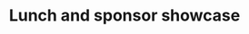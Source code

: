 ---
title: "Lunch and sponsor showcase"
location: "Main Downstairs"
time: "12:45-1:45"
order: "D0"
edition: "2024"
---